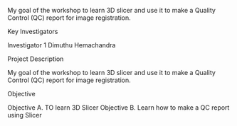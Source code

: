 
My goal of the workshop to learn 3D slicer and use it to make a Quality Control (QC) report for image registration.

Key Investigators

Investigator 1 Dimuthu Hemachandra

Project Description

My goal of the workshop to learn 3D slicer and use it to make a Quality Control (QC) report for image registration.

Objective

Objective A. TO learn 3D Slicer
Objective B. Learn how to make a QC report using Slicer


